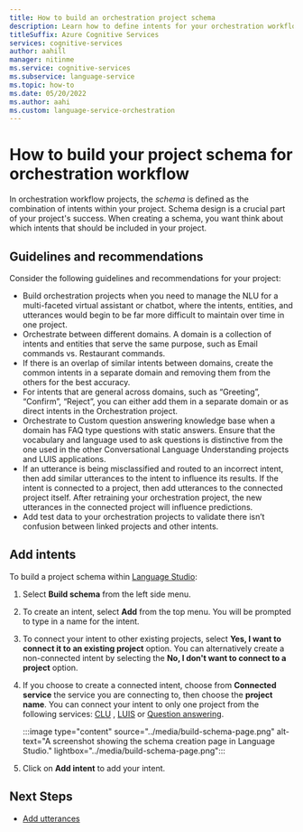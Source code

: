 ```yaml
---
title: How to build an orchestration project schema
description: Learn how to define intents for your orchestration workflow project.
titleSuffix: Azure Cognitive Services
services: cognitive-services
author: aahill
manager: nitinme
ms.service: cognitive-services
ms.subservice: language-service
ms.topic: how-to
ms.date: 05/20/2022
ms.author: aahi
ms.custom: language-service-orchestration
---
```


# How to build your project schema for orchestration workflow
 
In orchestration workflow projects, the *schema* is defined as the combination of intents within your project. Schema design is a crucial part of your project's success. When creating a schema, you want think about which intents that should be included in your project.

## Guidelines and recommendations

Consider the following guidelines and recommendations for your project:

*	Build orchestration projects when you need to manage the NLU for a multi-faceted virtual assistant or chatbot, where the intents, entities, and utterances would begin to be far more difficult to maintain over time in one project.
*	Orchestrate between different domains. A domain is a collection of intents and entities that serve the same purpose, such as Email commands vs. Restaurant commands.
*	If there is an overlap of similar intents between domains, create the common intents in a separate domain and removing them from the others for the best accuracy.
*	For intents that are general across domains, such as “Greeting”, “Confirm”, “Reject”, you can either add them in a separate domain or as direct intents in the Orchestration project. 
*	Orchestrate to Custom question answering knowledge base when a domain has FAQ type questions with static answers. Ensure that the vocabulary and language used to ask questions is distinctive from the one used in the other Conversational Language Understanding projects and LUIS applications.
*	If an utterance is being misclassified and routed to an incorrect intent, then add similar utterances to the intent to influence its results. If the intent is connected to a project, then add utterances to the connected project itself. After retraining your orchestration project, the new utterances in the connected project will influence predictions.
*	Add test data to your orchestration projects to validate there isn’t confusion between linked projects and other intents.


## Add intents

To build a project schema within [Language Studio](https://aka.ms/languageStudio):

1. Select **Build schema** from the left side menu.

2. To create an intent, select **Add** from the top menu. You will be prompted to type in a name for the intent.

3. To connect your intent to other existing projects, select **Yes, I want to connect it to an existing project** option. You can alternatively create a non-connected intent by selecting the **No, I don't want to connect to a project** option. 

4. If you choose to create a connected intent, choose from **Connected service** the service you are connecting to, then choose the **project name**. You can connect your intent to only one project from the following services: [CLU](../../conversational-language-understanding/overview.md) , [LUIS](../../../luis/what-is-luis.md) or [Question answering](../../question-answering/overview.md).
   
   :::image type="content" source="../media/build-schema-page.png" alt-text="A screenshot showing the schema creation page in Language Studio." lightbox="../media/build-schema-page.png":::
   
5. Click on **Add intent** to add your intent.
 
## Next Steps

* [Add utterances](tag-utterances.md)

